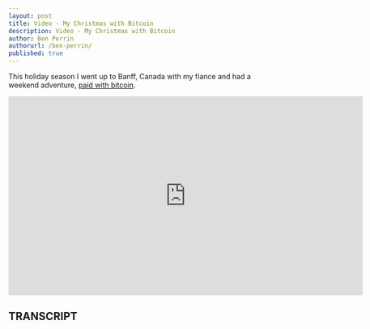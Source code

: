 ```yaml
---
layout: post
title: Video - My Christmas with Bitcoin
description: Video - My Christmas with Bitcoin
author: Ben Perrin
authorurl: /ben-perrin/
published: true
---
```


<p>This holiday season I went up to Banff, Canada with my fiance and had a weekend adventure, <a href="/own-bank-bitcoin-unbanked/">paid with bitcoin</a>.</p>

<center><iframe width="700" height="394" src="https://www.youtube.com/embed/zilyoSoO86U?list=PLt0eh28PwUaFHnjU6X0oh-nyChKxyE5ek" frameborder="0" allowfullscreen></iframe></center>

<h2>TRANSCRIPT</h2>
